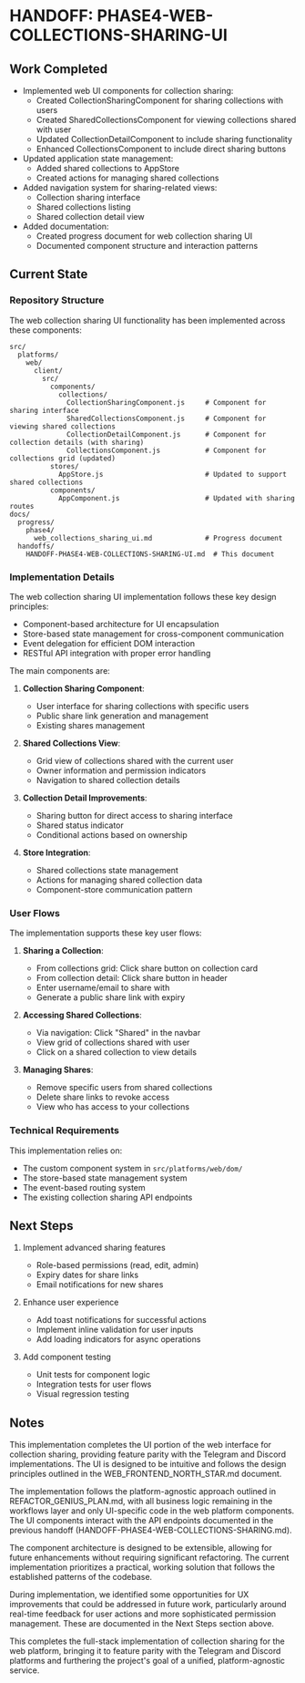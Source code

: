 # HANDOFF: PHASE4-WEB-COLLECTIONS-SHARING-UI

## Work Completed
- Implemented web UI components for collection sharing:
  - Created CollectionSharingComponent for sharing collections with users
  - Created SharedCollectionsComponent for viewing collections shared with user
  - Updated CollectionDetailComponent to include sharing functionality
  - Enhanced CollectionsComponent to include direct sharing buttons
- Updated application state management:
  - Added shared collections to AppStore
  - Created actions for managing shared collections
- Added navigation system for sharing-related views:
  - Collection sharing interface
  - Shared collections listing
  - Shared collection detail view
- Added documentation:
  - Created progress document for web collection sharing UI
  - Documented component structure and interaction patterns

## Current State

### Repository Structure
The web collection sharing UI functionality has been implemented across these components:

```
src/
  platforms/
    web/
      client/
        src/
          components/
            collections/
              CollectionSharingComponent.js     # Component for sharing interface
              SharedCollectionsComponent.js     # Component for viewing shared collections
              CollectionDetailComponent.js      # Component for collection details (with sharing)
              CollectionsComponent.js           # Component for collections grid (updated)
          stores/
            AppStore.js                         # Updated to support shared collections
          components/
            AppComponent.js                     # Updated with sharing routes
docs/
  progress/
    phase4/
      web_collections_sharing_ui.md             # Progress document
  handoffs/
    HANDOFF-PHASE4-WEB-COLLECTIONS-SHARING-UI.md  # This document
```

### Implementation Details

The web collection sharing UI implementation follows these key design principles:
- Component-based architecture for UI encapsulation
- Store-based state management for cross-component communication
- Event delegation for efficient DOM interaction
- RESTful API integration with proper error handling

The main components are:

1. **Collection Sharing Component**:
   - User interface for sharing collections with specific users
   - Public share link generation and management
   - Existing shares management

2. **Shared Collections View**:
   - Grid view of collections shared with the current user
   - Owner information and permission indicators
   - Navigation to shared collection details

3. **Collection Detail Improvements**:
   - Sharing button for direct access to sharing interface
   - Shared status indicator
   - Conditional actions based on ownership

4. **Store Integration**:
   - Shared collections state management
   - Actions for managing shared collection data
   - Component-store communication pattern

### User Flows

The implementation supports these key user flows:

1. **Sharing a Collection**:
   - From collections grid: Click share button on collection card
   - From collection detail: Click share button in header
   - Enter username/email to share with
   - Generate a public share link with expiry

2. **Accessing Shared Collections**:
   - Via navigation: Click "Shared" in the navbar
   - View grid of collections shared with user
   - Click on a shared collection to view details

3. **Managing Shares**:
   - Remove specific users from shared collections
   - Delete share links to revoke access
   - View who has access to your collections

### Technical Requirements

This implementation relies on:
- The custom component system in `src/platforms/web/dom/`
- The store-based state management system
- The event-based routing system
- The existing collection sharing API endpoints

## Next Steps
1. Implement advanced sharing features
   - Role-based permissions (read, edit, admin)
   - Expiry dates for share links
   - Email notifications for new shares

2. Enhance user experience
   - Add toast notifications for successful actions
   - Implement inline validation for user inputs
   - Add loading indicators for async operations

3. Add component testing
   - Unit tests for component logic
   - Integration tests for user flows
   - Visual regression testing

## Notes
This implementation completes the UI portion of the web interface for collection sharing, providing feature parity with the Telegram and Discord implementations. The UI is designed to be intuitive and follows the design principles outlined in the WEB_FRONTEND_NORTH_STAR.md document.

The implementation follows the platform-agnostic approach outlined in REFACTOR_GENIUS_PLAN.md, with all business logic remaining in the workflows layer and only UI-specific code in the web platform components. The UI components interact with the API endpoints documented in the previous handoff (HANDOFF-PHASE4-WEB-COLLECTIONS-SHARING.md).

The component architecture is designed to be extensible, allowing for future enhancements without requiring significant refactoring. The current implementation prioritizes a practical, working solution that follows the established patterns of the codebase.

During implementation, we identified some opportunities for UX improvements that could be addressed in future work, particularly around real-time feedback for user actions and more sophisticated permission management. These are documented in the Next Steps section above.

This completes the full-stack implementation of collection sharing for the web platform, bringing it to feature parity with the Telegram and Discord platforms and furthering the project's goal of a unified, platform-agnostic service. 